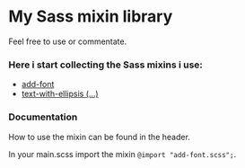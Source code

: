 # My Sass mixin library

Feel free to use or commentate.

### Here i start collecting the Sass mixins i use:

* [add-font](mixins/_add-font.scss)
* [text-with-ellipsis (…)](mixins/_text-with-ellipsis.scss)


### Documentation

How to use the mixin can be found in the header.

In your main.scss import the mixin `@import "add-font.scss";`.
